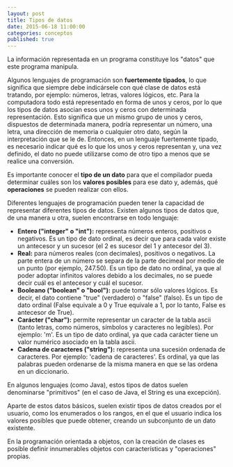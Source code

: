 ```yaml
---
layout: post
title: Tipos de datos
date: 2015-06-18 11:00:00
categories: conceptos
published: true
---
```


La información representada en un programa constituye los "datos" que este programa manipula.

Algunos lenguajes de programación son **fuertemente tipados**, lo que significa que siempre debe indicársele con qué clase de datos está tratando, por ejemplo: números, letras, valores lógicos, etc. Para la computadora todo está representado en forma de unos y ceros, por lo que los tipos de datos asocian esos unos y ceros con determinada representación. Esto significa que un mismo grupo de unos y ceros, dispuestos de determinada manera, podría representar un número, una letra, una dirección de memoria o cualquier otro dato, según la interpretación que se le de. Entonces, en un lenguaje fuertemente tipado, es necesario indicar qué es lo que los unos y ceros representan y, una vez definido, el dato no puede utilizarse como de otro tipo a menos que se realice una conversión.

Es importante conocer el **tipo de un dato** para que el compilador pueda determinar cuáles son los **valores posibles** para ese dato y, además, qué **operaciones** se pueden realizar con ellos.

Diferentes lenguajes de programación pueden tener la capacidad de representar diferentes tipos de datos. Existen algunos tipos de datos que, de una manera u otra, suelen encontrarse en todo lenguaje:

  * **Entero ("integer" o "int"):** representa números enteros, positivos o negativos. Es un tipo de dato ordinal, es decir que para cada valor existe un antecesor y un sucesor (el 2 es sucesor del 1 y antecesor del 3).
  * **Real:** para números reales (con decimales), positivos o negativos. La parte entera de un número se separa de la parte decimeal por medio de un punto (por ejemplo, 247.50). Es un tipo de dato no ordinal, ya que al poder adoptar infinitos valores debido a los decimales, no se puede decir cuál es el antecesor y cuál el sucesor.
  * **Booleano ("boolean" o "bool"):** puede tomar sólo valores lógicos. Es decir, el dato contiene "true" (verdadero) o "false" (falso). Es un tipo de dato ordinal (False equivale a 0 y True equivale a 1, por lo tanto, False es antecesor de True).
  * **Carácter ("char"):** permite representar un caracter de la tabla ascii (tanto letras, como números, símbolos y caracteres no legibles). Por ejemplo: 'm'. Es un tipo de dato ordinal, ya que cada carácter tiene un valor numérico asociado en la tabla ascii.
  * **Cadena de caracteres ("string"):** representa una sucesión ordenada de caracteres. Por ejemplo: 'cadena de caracteres'. Es ordinal, ya que las palabras pueden ordenarse de la misma manera en que se las ordena en un diccionario.

En algunos lenguajes (como Java), estos tipos de datos suelen denominarse "primitivos" (en el caso de Java, el String es una excepción).

Aparte de estos datos básicos, suelen existir tipos de datos creados por el usuario, como los enumerados o los rangos, en el que el usuario indica los valores posibles que puede obtener, creando un subconjunto de un dato existente.

En la programación orientada a objetos, con la creación de clases es posible definir innumerables objetos con características y "operaciones" propias.
